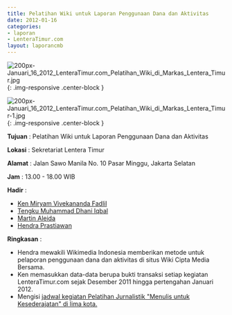 ```yaml
---
title: Pelatihan Wiki untuk Laporan Penggunaan Dana dan Aktivitas
date: 2012-01-16
categories:
- laporan
- LenteraTimur.com
layout: laporancmb
---
```



![200px-Januari_16_2012_LenteraTimur.com_Pelatihan_Wiki_di_Markas_Lentera_Timur.jpg](/uploads/200px-Januari_16_2012_LenteraTimur.com_Pelatihan_Wiki_di_Markas_Lentera_Timur.jpg){: .img-responsive .center-block }

![200px-Januari_16_2012_LenteraTimur.com_Pelatihan_Wiki_di_Markas_Lentera_Timur-1.jpg](/uploads/200px-Januari_16_2012_LenteraTimur.com_Pelatihan_Wiki_di_Markas_Lentera_Timur-1.jpg){: .img-responsive .center-block }


**Tujuan** : Pelatihan Wiki untuk Laporan Penggunaan Dana dan Aktivitas

**Lokasi** : Sekretariat Lentera Timur

**Alamat** : Jalan Sawo Manila No. 10 Pasar Minggu, Jakarta Selatan

**Jam** : 13.00 - 18.00 WIB

**Hadir** : 
* [Ken Miryam Vivekananda Fadlil](http://wiki.ciptamedia.org/wiki/Ken_Miryam_Vivekananda_Fadlil)
* [Tengku Muhammad Dhani Iqbal](http://wiki.ciptamedia.org/wiki/Tengku_Muhammad_Dhani_Iqbal)
* [Martin Aleida](http://wiki.ciptamedia.org/wiki/Martin_Aleida)
* [Hendra Prastiawan](http://wiki.ciptamedia.org/wiki/Hendra_Prastiawan)

**Ringkasan** : 
* Hendra mewakili Wikimedia Indonesia memberikan metode untuk pelaporan penggunaan
dana dan aktivitas di situs Wiki Cipta Media Bersama.
* Ken memasukkan data-data berupa bukti transaksi setiap kegiatan LenteraTimur.com
sejak Desember 2011 hingga pertengahan Januari 2012.
* Mengisi [jadwal kegiatan Pelatihan Jurnalistik "Menulis untuk Kesederajatan" di
lima kota.](http://wiki.ciptamedia.org/wiki/LenteraTimur.com/Jadwal_acara)

